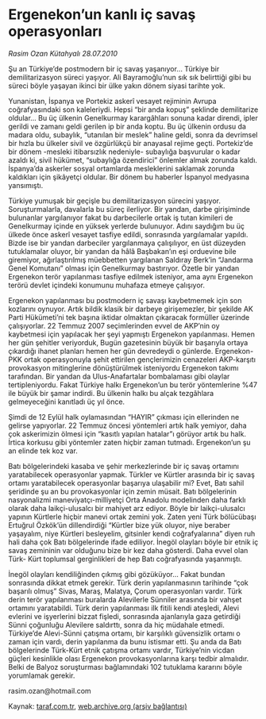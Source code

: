 # Ergenekon’un kanlı iç savaş operasyonları

*Rasim Ozan Kütahyalı 28.07.2010*

<div class="yazi"><p>Şu an Türkiye’de postmodern bir iç savaş yaşanıyor... Türkiye bir demilitarizasyon süreci yaşıyor. Ali Bayramoğlu’nun sık sık belirttiği gibi bu süreci böyle yaşayan ikinci bir ülke yakın dönem siyasi tarihte yok.</p>
<p>Yunanistan, İspanya ve Portekiz askerî vesayet rejiminin Avrupa coğrafyasındaki son kaleleriydi. Hepsi “bir anda kopuş” şeklinde demilitarize oldular... Bu üç ülkenin Genelkurmay karargâhları sonuna kadar direndi, ipler gerildi ve zamanı geldi gerilen ip bir anda koptu. Bu üç ülkenin ordusu da madara oldu, subaylık, “utanılan bir meslek” haline geldi, sonra da devrimsel bir hızla bu ülkeler sivil ve özgürlükçü bir anayasal rejime geçti. Portekiz’de bir dönem -mesleki itibarsızlık nedeniyle- subaylığa başvurular o kadar azaldı ki, sivil hükümet, “subaylığa özendirici” önlemler almak zorunda kaldı. İspanya’da askerler sosyal ortamlarda mesleklerini saklamak zorunda kaldıkları için şikâyetçi oldular. Bir dönem bu haberler İspanyol medyasına yansımıştı.</p>
<p>Türkiye yumuşak bir geçişle bu demilitarizasyon sürecini yaşıyor. Soruşturmalarla, davalarla bu süreç ilerliyor. Bir yandan, darbe girişiminde bulunanlar yargılanıyor fakat bu darbecilerle ortak iş tutan kimileri de Genelkurmay içinde en yüksek yerlerde bulunuyor. Adını saydığım bu üç ülkede önce askerî vesayet tasfiye edildi, sonrasında yargılamalar yapıldı. Bizde ise bir yandan darbeciler yargılanmaya çalışılıyor, en üst düzeyden tutuklamalar oluyor, bir yandan da hâlâ Başbakan’ın eşi orduevine bile giremiyor, ağırlaştırılmış müebbetten yargılanan Saldıray Berk’in “Jandarma Genel Komutanı” olması için Genelkurmay bastırıyor. Özetle bir yandan Ergenekon terör yapılanması tasfiye edilmek isteniyor, ama aynı Ergenekon terörü devlet içindeki konumunu muhafaza etmeye çalışıyor.</p>
<p>Ergenekon yapılanması bu postmodern iç savaşı kaybetmemek için son kozlarını oynuyor. Artık bildik klasik bir darbeye girişemezler, bir şekilde AK Parti Hükümeti’ni tek başına iktidar olmaktan çıkaracak formüller üzerinde çalışıyorlar. 22 Temmuz 2007 seçimlerinden evvel de AKP’nin oy kaybetmesi için yapılacak her şeyi yapmıştı Ergenekon yapılanması. Hemen her gün şehitler veriyorduk, Bugün gazetesinin büyük bir başarıyla ortaya çıkardığı ihanet planları hemen her gün devredeydi o günlerde. Ergenekon-PKK ortak operasyonuyla şehit ettirilen gençlerimizin cenazeleri AKP-karşıtı provokasyon mitinglerine dönüştürülmek isteniyordu Ergenekon takımı tarafından. Bir yandan da Ulus-Anafartalar bombalaması gibi olaylar tertipleniyordu. Fakat Türkiye halkı Ergenekon’un bu terör yöntemlerine %47 ile büyük bir şamar indirdi. Bu ülkenin halkı bu alçak tezgâhlara gelmeyeceğini kanıtladı üç yıl önce.</p>
<p>Şimdi de 12 Eylül halk oylamasından “HAYIR” çıkması için ellerinden ne gelirse yapıyorlar. 22 Temmuz öncesi yöntemleri artık halk yemiyor, daha çok askerimizin ölmesi için “kasıtlı yapılan hatalar”ı görüyor artık bu halk. İrtica korkusu gibi yöntemler zaten hiçbir zaman tutmadı. Ergenekon’un şu an elinde tek koz var.</p>
<p>Batı bölgelerindeki kasaba ve şehir merkezlerinde bir iç savaş ortamını yaratabilecek operasyonlar yapmak. Türkler ve Kürtler arasında bir iç savaş ortamı yaratabilecek operasyonlar başarıya ulaşabilir mi? Evet, Batı sahil şeridinde şu an bu provokasyonlar için zemin müsait. Batı bölgelerinin nasyonalizmi maneviyatçı-milliyetçi Orta Anadolu modelinden daha farklı olarak daha laikçi-ulusalcı bir mahiyet arz ediyor. Böyle bir laikçi-ulusalcı yapının Kürtlerle hiçbir manevi ortak zemini yok. Zaten yeni Türk bölücübaşı Ertuğrul Özkök’ün dillendirdiği “Kürtler bize yük oluyor, niye beraber yaşayalım, niye Kürtleri besleyelim, gitsinler kendi coğrafyalarına” diyen ruh hali daha çok Batı bölgelerinde ifade ediliyor. İnegöl olayları böyle bir etnik iç savaş zemininin var olduğunu bize bir kez daha gösterdi. Daha evvel olan Türk- Kürt toplumsal gerginlikleri de hep Batı coğrafyasında yaşanmıştı.</p>
<p>İnegöl olayları kendiliğinden çıkmış gibi gözüküyor... Fakat bundan sonrasında dikkat etmek gerekir. Türk derin yapılanmasının tarihinde “çok başarılı olmuş” Sivas, Maraş, Malatya, Çorum operasyonları vardır. Türk derin terör yapılanması buralarda Alevilerle Sünniler arasında bir vahşet ortamını yaratabildi. Türk derin yapılanması ilk fitili kendi ateşledi, Alevi evlerini ve işyerlerini bizzat fişledi, sonrasında ajanlarıyla gaza getirdiği Sünni çoğunluğu Alevilere saldırttı, sonra da hiç müdahale etmedi. Türkiye’de Alevi-Sünni çatışma ortamı, bir karşılıklı güvensizlik ortamı o zaman için vardı, derin yapılanma da bunu istismar etti. Şu anda da Batı bölgelerinde Türk-Kürt etnik çatışma ortamı vardır, Türkiye’nin vicdan güçleri kesinlikle olası Ergenekon provokasyonlarına karşı tedbir almalıdır. Belki de Balyoz soruşturması bağlamındaki 102 tutuklama kararını böyle yorumlamak gerekir.</p>
<p>rasim.ozan@hotmail.com</p></div>

Kaynak: [taraf.com.tr](m), [web.archive.org (arşiv bağlantısı)](http://web.archive.org/web/20100731041539/http://taraf.com.tr:80/rasim-ozan-kutahyali/makale-ergenekon-un-kanli-ic-savas-operasyonlari.htm)
